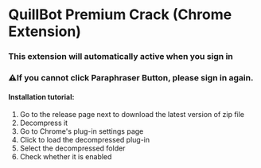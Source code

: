 # QuillBot Premium Crack (Chrome Extension)

### This extension will automatically active when you sign in
### ⚠️If you cannot click Paraphraser Button, please sign in again.
#### Installation tutorial:

1. Go to the release page next to download the latest version of zip file
2. Decompress it
3. Go to Chrome's plug-in settings page
4. Click to load the decompressed plug-in
5. Select the decompressed folder
6. Check whether it is enabled
